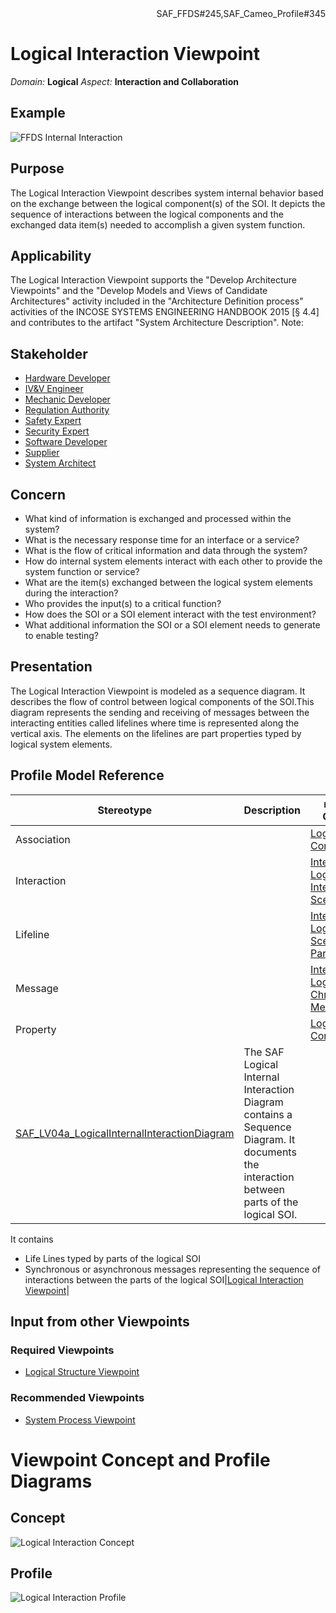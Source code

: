 <div align="right">SAF_FFDS#245,SAF_Cameo_Profile#345</div>

# Logical Interaction Viewpoint
*Domain:* **Logical** *Aspect:* **Interaction and Collaboration**
## Example
![FFDS Internal Interaction](../diagrams/FFDS-Internal-Interaction.svg)
## Purpose
The Logical Interaction Viewpoint describes system internal behavior based on the exchange between the logical component(s) of the SOI. It depicts the sequence of interactions between the logical components and the exchanged data item(s) needed to accomplish a given system function.
## Applicability
The Logical Interaction Viewpoint supports the "Develop Architecture Viewpoints" and the "Develop Models and Views of Candidate Architectures" activity included in the "Architecture Definition process" activities of the INCOSE SYSTEMS ENGINEERING HANDBOOK 2015 [§ 4.4] and contributes to the artifact "System Architecture Description".
Note:
## Stakeholder
* [Hardware Developer](../stakeholders.md#Hardware-Developer)
* [IV&V Engineer](../stakeholders.md#IV&V-Engineer)
* [Mechanic Developer](../stakeholders.md#Mechanic-Developer)
* [Regulation Authority](../stakeholders.md#Regulation-Authority)
* [Safety Expert](../stakeholders.md#Safety-Expert)
* [Security Expert](../stakeholders.md#Security-Expert)
* [Software Developer](../stakeholders.md#Software-Developer)
* [Supplier](../stakeholders.md#Supplier)
* [System Architect](../stakeholders.md#System-Architect)
## Concern
* What kind of information is exchanged and processed within the system?
* What is the necessary response time for an interface or a service?
* What is the flow of critical information and data through the system?
* How do internal system elements interact with each other to provide the system function or service?
* What are the item(s) exchanged between the logical system elements during the interaction?
* Who provides the input(s) to a critical function?
* How does the SOI or a SOI element interact with the test environment?
* What additional information the SOI or a SOI element needs to generate to enable testing?
## Presentation
The Logical Interaction Viewpoint is modeled as a sequence diagram. It describes the flow of control between logical components of the SOI.This diagram represents the sending and receiving of messages between the interacting entities called lifelines where time is represented along the vertical axis. The elements on the lifelines are part properties typed by logical system elements.

## Profile Model Reference
|Stereotype | Description|realized Concept
|---|---|---|
|Association||[Logical Constituent](../concepts.md#Logical-Constituent)|
|Interaction||[Internal Logical Interaction Scenario](../concepts.md#Internal-Logical-Interaction-Scenario)|
|Lifeline||[Internal Logical Scenario Participation](../concepts.md#Internal-Logical-Scenario-Participation)|
|Message||[Internal Logical Chronological Message](../concepts.md#Internal-Logical-Chronological-Message)|
|Property||[Logical Constituent](../concepts.md#Logical-Constituent)|
|[SAF_LV04a_LogicalInternalInteractionDiagram](../stereotypes.md#SAF_LV04a_LogicalInternalInteractionDiagram)|The SAF Logical Internal Interaction Diagram contains a Sequence Diagram. It documents the interaction between parts of the logical SOI.
It contains
* Life Lines typed by parts of the logical SOI
* Synchronous or asynchronous messages representing the sequence of interactions between the parts of the logical SOI|[Logical Interaction Viewpoint](../concepts.md#Logical-Interaction-Viewpoint)|
## Input from other Viewpoints
### Required Viewpoints
* [Logical Structure Viewpoint](Logical-Structure-Viewpoint.md)
### Recommended Viewpoints
* [System Process Viewpoint](System-Process-Viewpoint.md)
# Viewpoint Concept and Profile Diagrams
## Concept
![Logical Interaction Concept](Logical-Interaction-Concept.svg)
## Profile
![Logical Interaction Profile](Logical-Interaction-Profile.svg)
